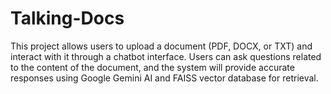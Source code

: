 # Talking-Docs
This project allows users to upload a document (PDF, DOCX, or TXT) and interact with it through a chatbot interface. Users can ask questions related to the content of the document, and the system will provide accurate responses using Google Gemini AI and FAISS vector database for retrieval.
